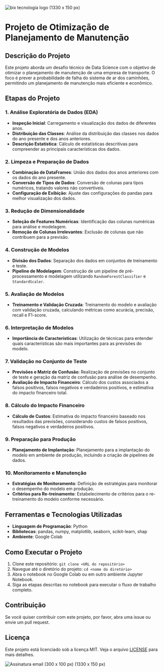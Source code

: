 
![bix tecnologia logo (1330 x 150 px)](https://github.com/user-attachments/assets/e597b42e-7313-4454-8048-358ba9d5e495)

# Projeto de Otimização de Planejamento de Manutenção

## Descrição do Projeto
Este projeto aborda um desafio técnico de Data Science com o objetivo de otimizar o planejamento de manutenção de uma empresa de transporte. O foco é prever a probabilidade de falha do sistema de ar dos caminhões, permitindo um planejamento de manutenção mais eficiente e econômico. 

## Etapas do Projeto

### 1. Análise Exploratória de Dados (EDA)
- **Inspeção Inicial**: Carregamento e visualização dos dados de diferentes anos.
- **Distribuição das Classes**: Análise da distribuição das classes nos dados do ano presente e dos anos anteriores.
- **Descrição Estatística**: Cálculo de estatísticas descritivas para compreender as principais características dos dados.

### 2. Limpeza e Preparação de Dados
- **Combinação de DataFrames**: União dos dados dos anos anteriores com os dados do ano presente.
- **Conversão de Tipos de Dados**: Conversão de colunas para tipos numéricos, tratando valores não convertíveis.
- **Configuração de Exibição**: Ajuste das configurações do pandas para melhor visualização dos dados.

### 3. Redução de Dimensionalidade
- **Seleção de Features Numéricas**: Identificação das colunas numéricas para análise e modelagem.
- **Remoção de Colunas Irrelevantes**: Exclusão de colunas que não contribuem para a previsão.

### 4. Construção de Modelos
- **Divisão dos Dados**: Separação dos dados em conjuntos de treinamento e teste.
- **Pipeline de Modelagem**: Construção de um pipeline de pré-processamento e modelagem utilizando `RandomForestClassifier` e `StandardScaler`.

### 5. Avaliação de Modelos
- **Treinamento e Validação Cruzada**: Treinamento do modelo e avaliação com validação cruzada, calculando métricas como acurácia, precisão, recall e F1-score.

### 6. Interpretação de Modelos
- **Importância de Características**: Utilização de técnicas para entender quais características são mais importantes para as previsões do modelo.

### 7. Validação no Conjunto de Teste
- **Previsões e Matriz de Confusão**: Realização de previsões no conjunto de teste e geração da matriz de confusão para análise de desempenho.
- **Avaliação de Impacto Financeiro**: Cálculo dos custos associados a falsos positivos, falsos negativos e verdadeiros positivos, e estimativa do impacto financeiro total.

### 8. Cálculo do Impacto Financeiro
- **Cálculo de Custos**: Estimativa do impacto financeiro baseado nos resultados das previsões, considerando custos de falsos positivos, falsos negativos e verdadeiros positivos.

### 9. Preparação para Produção
- **Planejamento de Implantação**: Planejamento para a implantação do modelo em ambiente de produção, incluindo a criação de pipelines de dados.

### 10. Monitoramento e Manutenção
- **Estratégias de Monitoramento**: Definição de estratégias para monitorar o desempenho do modelo em produção.
- **Critérios para Re-treinamento**: Estabelecimento de critérios para o re-treinamento do modelo conforme necessário.

## Ferramentas e Tecnologias Utilizadas
- **Linguagem de Programação**: Python
- **Bibliotecas**: pandas, numpy, matplotlib, seaborn, scikit-learn, shap
- **Ambiente**: Google Colab

## Como Executar o Projeto
1. Clone este repositório: `git clone <URL do repositório>`
2. Navegue até o diretório do projeto: `cd <nome do diretório>`
3. Abra o notebook no Google Colab ou em outro ambiente Jupyter Notebook.
4. Siga as etapas descritas no notebook para executar o fluxo de trabalho completo.

## Contribuição
Se você quiser contribuir com este projeto, por favor, abra uma issue ou envie um pull request.

## Licença
Este projeto está licenciado sob a licença MIT. Veja o arquivo [LICENSE](LICENSE) para mais detalhes.

![Assinatura email (300 x 100 px) (1330 x 150 px)](https://github.com/user-attachments/assets/0dc00a33-11a4-4933-9008-02e6c8a8cb63)

